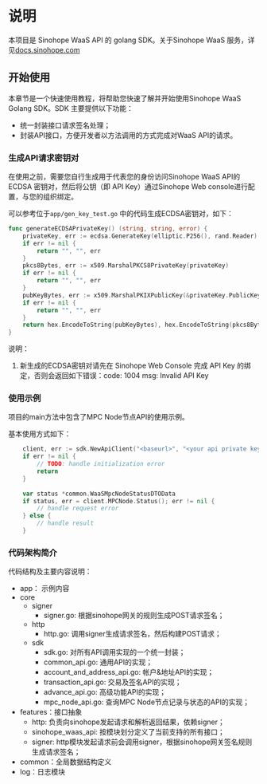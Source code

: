 # 说明

本项目是 Sinohope WaaS API 的 golang SDK。关于Sinohope WaaS 服务，详见[docs.sinohope.com](https://docs.sinohope.com/)

## 开始使用

本章节是一个快速使用教程，将帮助您快速了解并开始使用Sinohope WaaS Golang SDK。SDK 主要提供以下功能：

- 统一封装接口请求签名处理；
- 封装API接口，方便开发者以方法调用的方式完成对WaaS API的请求。

### 生成API请求密钥对

在使用之前，需要您自行生成用于代表您的身份访问Sinohope WaaS API的 ECDSA 密钥对，然后将公钥（即 API Key）通过Sinohope Web console进行配置，与您的组织绑定。

可以参考位于`app/gen_key_test.go` 中的代码生成ECDSA密钥对，如下：

```go
func generateECDSAPrivateKey() (string, string, error) {
	privateKey, err := ecdsa.GenerateKey(elliptic.P256(), rand.Reader)
	if err != nil {
		return "", "", err
	}
	pkcs8Bytes, err := x509.MarshalPKCS8PrivateKey(privateKey)
	if err != nil {
		return "", "", err
	}
	pubKeyBytes, err := x509.MarshalPKIXPublicKey(&privateKey.PublicKey)
	if err != nil {
		return "", "", err
	}
	return hex.EncodeToString(pubKeyBytes), hex.EncodeToString(pkcs8Bytes), nil
}
```

说明：

1. 新生成的ECDSA密钥对请先在 Sinohope Web Console 完成 API Key 的绑定，否则会返回如下错误：code: 1004 msg: Invalid API Key


### 使用示例

项目的main方法中包含了MPC Node节点API的使用示例。

基本使用方式如下：

```go
	client, err := sdk.NewApiClient("<baseurl>", "<your api private key, in PKCS #8, ASN.1 DER form, hex string>")
	if err != nil {
		// TODO: handle initialization error
		return
	}
	
	var status *common.WaaSMpcNodeStatusDTOData
	if status, err = client.MPCNode.Status(); err != nil {
		// handle request error
	} else {
		// handle result
	}
```

### 代码架构简介

代码结构及主要内容说明：

+ app： 示例内容
+ core
  + signer
    + signer.go: 根据sinohope网关的规则生成POST请求签名；
  + http
    + http.go: 调用signer生成请求签名，然后构建POST请求；
  + sdk
    + sdk.go: 对所有API调用实现的一个统一封装；
    + common_api.go: 通用API的实现；
    + account_and_address_api.go: 帐户&地址API的实现；
    + transaction_api.go: 交易及签名API的实现；
    + advance_api.go: 高级功能API的实现；
    + mpc_node_api.go: 查询MPC Node节点记录与状态的API的实现；
+ features：接口抽象
  + http: 负责向sinohope发起请求和解析返回结果，依赖signer；
  + sinohope_waas_api: 按模块划分定义了当前支持的所有接口；
  + signer: http模块发起请求前会调用signer，根据sinohope网关签名规则生成请求签名；
+ common：全局数据结构定义
+ log：日志模块
